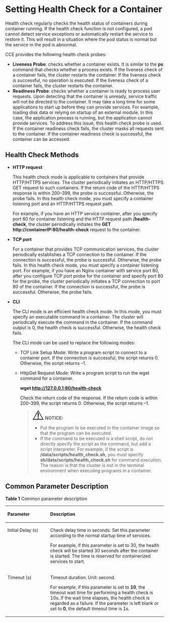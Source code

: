 # Setting Health Check for a Container<a name="cce_01_0112"></a>

Health check  regularly checks the health status of containers during container running. If the health check function is not configured, a pod cannot detect service exceptions or automatically restart the service to restore it. This will result in a situation where the pod status is normal but the service in the pod is abnormal.

CCE provides the following health check probes:

-   **Liveness Probe**: checks whether a container exists. It is similar to the  **ps**  command that checks whether a process exists. If the liveness check of a container fails, the cluster restarts the container. If the liveness check is successful, no operation is executed. If the liveness check of a container fails, the cluster restarts the container.
-   **Readiness Probe**: checks whether a container is ready to process user requests. Upon detecting that the container is unready, service traffic will not be directed to the container. It may take a long time for some applications to start up before they can provide services. For example, loading disk data or relying on startup of an external module. In this case, the application process is running, but the application cannot provide services. To address this issue, this health check probe is used. If the container readiness check fails, the cluster masks all requests sent to the container. If the container readiness check is successful, the container can be accessed.

## Health Check Methods<a name="section476025319384"></a>

-   **HTTP request**

    This health check mode is applicable to containers that provide HTTP/HTTPS services. The cluster periodically initiates an HTTP/HTTPS GET request to such containers. If the return code of the HTTP/HTTPS response is within 200–399, the probe is successful. Otherwise, the probe fails. In this health check mode, you must specify a container listening port and an HTTP/HTTPS request path.

    For example, if you have an HTTP service container, after you specify port 80 for container listening and the HTTP request path  **/health-check**, the cluster periodically initiates the  **GET http://containerIP:80/health-check**  request to the container.

-   **TCP port**

    For a container that provides TCP communication services, the cluster periodically establishes a TCP connection to the container. If the connection is successful, the probe is successful. Otherwise, the probe fails. In this health check mode, you must specify a container listening port. For example, if you have an Nginx container with service port 80, after you configure TCP port probe for the container and specify port 80 for the probe, the cluster periodically initiates a TCP connection to port 80 of the container. If the connection is successful, the probe is successful. Otherwise, the probe fails.

-   **CLI**

    The CLI mode is an efficient health check mode. In this mode, you must specify an executable command in a container. The cluster will periodically execute the command in the container. If the command output is 0, the health check is successful. Otherwise, the health check fails.

    The CLI mode can be used to replace the following modes:

    -   TCP Link Setup Mode: Write a program script to connect to a container port. If the connection is successful, the script returns 0. Otherwise, the script returns –1.
    -   HttpGet Request Mode: Write a program script to run the wget command for a container.

        **wget http://127.0.0.1:80/health-check**

        Check the return code of the response. If the return code is within 200–399, the script returns 0. Otherwise, the script returns –1.

        >![](public_sys-resources/icon-notice.gif) **NOTICE:** 
        >-   Put the program to be executed in the container image so that the program can be executed.
        >-   If the command to be executed is a shell script, do not directly specify the script as the command, but add a script interpreter. For example, if the script is  **/data/scripts/health\_check.sh**, you must specify  **sh/data/scripts/health\_check.sh**  for command execution. The reason is that the cluster is not in the terminal environment when executing programs in a container.



## Common Parameter Description<a name="section2050653544516"></a>

**Table  1**  Common parameter description

<a name="t045a8ee10cb946eaa4c01da4319b7206"></a>
<table><thead align="left"><tr id="re3891f83a0b242b1bf3f178042398166"><th class="cellrowborder" valign="top" width="27%" id="mcps1.2.3.1.1"><p id="afec93a787dcb46788032cfc70a14a22e"><a name="afec93a787dcb46788032cfc70a14a22e"></a><a name="afec93a787dcb46788032cfc70a14a22e"></a>Parameter</p>
</th>
<th class="cellrowborder" valign="top" width="73%" id="mcps1.2.3.1.2"><p id="en-us_topic_0052519475_p74835383351"><a name="en-us_topic_0052519475_p74835383351"></a><a name="en-us_topic_0052519475_p74835383351"></a>Description</p>
</th>
</tr>
</thead>
<tbody><tr id="r82f45c7641534b8d80da858ce9ce9be7"><td class="cellrowborder" valign="top" width="27%" headers="mcps1.2.3.1.1 "><p id="p173810322919"><a name="p173810322919"></a><a name="p173810322919"></a>Initial Delay (s)</p>
</td>
<td class="cellrowborder" valign="top" width="73%" headers="mcps1.2.3.1.2 "><p id="p173941610161614"><a name="p173941610161614"></a><a name="p173941610161614"></a>Check delay time in seconds. Set this parameter according to the normal startup time of services.</p>
<p id="en-us_topic_0052519475_p05855219373"><a name="en-us_topic_0052519475_p05855219373"></a><a name="en-us_topic_0052519475_p05855219373"></a>For example, if this parameter is set to 30, the health check will be started 30 seconds after the container is started. The time is reserved for containerized services to start.</p>
</td>
</tr>
<tr id="rf8dd0b9b29af4b96bcf3efaecb0c4bb2"><td class="cellrowborder" valign="top" width="27%" headers="mcps1.2.3.1.1 "><p id="p36325348374"><a name="p36325348374"></a><a name="p36325348374"></a>Timeout (s)</p>
</td>
<td class="cellrowborder" valign="top" width="73%" headers="mcps1.2.3.1.2 "><p id="p052822120161"><a name="p052822120161"></a><a name="p052822120161"></a>Timeout duration. Unit: second.</p>
<p id="a376926047bc64e0a9304d6c9828fc5a2"><a name="a376926047bc64e0a9304d6c9828fc5a2"></a><a name="a376926047bc64e0a9304d6c9828fc5a2"></a>For example, if this parameter is set to <strong id="b84235270617502"><a name="b84235270617502"></a><a name="b84235270617502"></a>10</strong>, the timeout wait time for performing a health check is 10s. If the wait time elapses, the health check is regarded as a failure. If the parameter is left blank or set to <strong id="b84235270617523"><a name="b84235270617523"></a><a name="b84235270617523"></a>0</strong>, the default timeout time is 1s.</p>
</td>
</tr>
</tbody>
</table>

